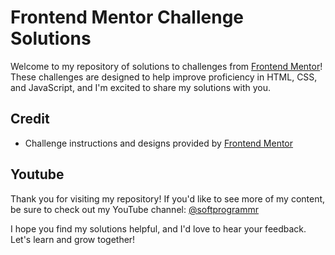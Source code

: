 # Frontend Mentor Challenge Solutions

Welcome to my repository of solutions to challenges from [Frontend Mentor](https://www.frontendmentor.io/)! These challenges are designed to help improve proficiency in HTML, CSS, and JavaScript, and I'm excited to share my solutions with you.

## **Credit**
- Challenge instructions and designs provided by [Frontend Mentor](https://www.frontendmentor.io/)

## **Youtube**
Thank you for visiting my repository! If you'd like to see more of my content, be sure to check out my YouTube channel: [@softprogrammr](https://www.youtube.com/channel/UC2TEguHQhuM6SPcsOC7993w)

I hope you find my solutions helpful, and I'd love to hear your feedback. Let's learn and grow together!
